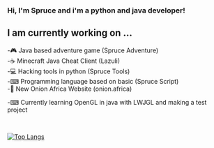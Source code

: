### Hi, I'm Spruce and i'm a python and java developer!

## I am currently working on ...
-🎮 Java based adventure game (Spruce Adventure) <br/>
-☕ Minecraft Java Cheat Client (Lazuli) <br/>
-💻 Hacking tools in python (Spruce Tools) <br/>
-⌨ Programming language based on basic (Spruce Script) <br/>
-🔌 New Onion Africa Website (onion.africa)

-⌨ Currently learning OpenGL in java with LWJGL and making a test project <br/>

<br/>

[![Top Langs](https://github-readme-stats.vercel.app/api/top-langs/?username=sprucewaredev&layout=compact&theme=merko)](https://github.com/anuraghazra/github-readme-stats)


